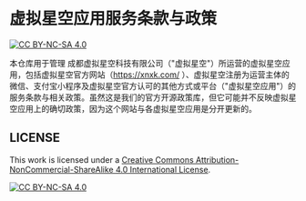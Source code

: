 # 虚拟星空应用服务条款与政策

[![CC BY-NC-SA 4.0][cc-by-nc-sa-shield]][cc-by-nc-sa]

本仓库用于管理 成都虚拟星空科技有限公司（"虚拟星空"）所运营的虚拟星空应用，包括虚拟星空官方网站（https://xnxk.com/ ）、虚拟星空注册为运营主体的微信、支付宝小程序及虚拟星空官方认可的其他方式或平台（"虚拟星空应用"）的服务条款与相关政策。虽然这是我们的官方开源政策库，但它可能并不反映虚拟星空应用上的确切政策，因为这个网站与各虚拟星空应用是分开更新的。

## LICENSE


This work is licensed under a
[Creative Commons Attribution-NonCommercial-ShareAlike 4.0 International License][cc-by-nc-sa].

[![CC BY-NC-SA 4.0][cc-by-nc-sa-image]][cc-by-nc-sa]

[cc-by-nc-sa]: http://creativecommons.org/licenses/by-nc-sa/4.0/
[cc-by-nc-sa-image]: https://licensebuttons.net/l/by-nc-sa/4.0/88x31.png
[cc-by-nc-sa-shield]: https://img.shields.io/badge/License-CC%20BY--NC--SA%204.0-lightgrey.svg